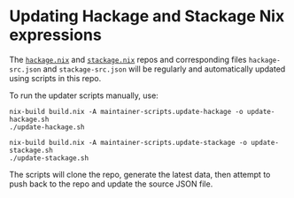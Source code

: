 # Updating Hackage and Stackage Nix expressions

The [`hackage.nix`](https://github.com/the-blockchain-company/hackage.nix)
and [`stackage.nix`](https://github.com/the-blockchain-company/stackage.nix)
repos and corresponding files `hackage-src.json` and
`stackage-src.json` will be regularly and automatically updated using
scripts in this repo.

To run the updater scripts manually, use:

```shell
nix-build build.nix -A maintainer-scripts.update-hackage -o update-hackage.sh
./update-hackage.sh

nix-build build.nix -A maintainer-scripts.update-stackage -o update-stackage.sh
./update-stackage.sh
```

The scripts will clone the repo, generate the latest data, then
attempt to push back to the repo and update the source JSON file.

